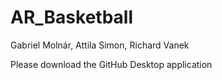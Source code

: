 # AR_Basketball
Gabriel Molnár, Attila Simon, Richard Vanek

Please download the GitHub Desktop application
